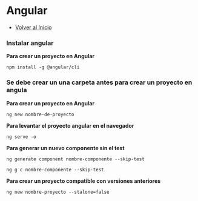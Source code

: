 # Angular
- [Volver al Inicio](../README.md)

### Instalar angular 
**Para crear un proyecto en Angular**
```
npm install -g @angular/cli
```

### Se debe crear un una carpeta antes para crear un proyecto en angula 
**Para crear un proyecto en Angular**
```
ng new nombre-de-proyecto
```
**Para levantar el proyecto angular en el navegador**
```
ng serve -o
```
**Para generar un nuevo componente sin el test**
```version larga 
ng generate component nombre-componente --skip-test
```
```version corta
ng g c nombre-componente --skip-test
```
**Para crear un proyecto compatible con versiones anteriores**
```esta aplicación es de modulos anterir a la version 18
ng new nombre-proyecto --stalone=false
```
